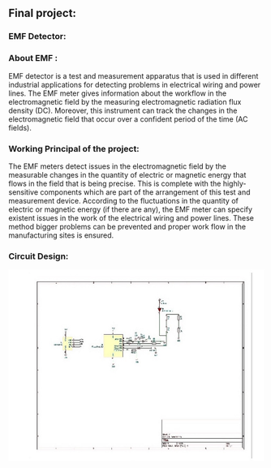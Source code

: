 ## Final project: 
### EMF Detector:
### About EMF :
EMF detector is a test and measurement apparatus that is used in different industrial applications for detecting problems in electrical wiring and power lines. The EMF meter gives information about the workflow in the electromagnetic field by the measuring electromagnetic radiation flux density (DC). Moreover, this instrument can track the changes in the electromagnetic field that occur over a confident period of the time (AC fields).

### Working Principal of the project:

   The EMF meters detect issues in the electromagnetic field by the measurable changes in the quantity of electric or magnetic energy that flows in the field that is being precise. This is complete with the highly-sensitive components which are part of the arrangement of this test and measurement device. According to the fluctuations in the quantity of electric or magnetic energy (if there are any), the EMF meter can specify existent issues in the work of the electrical wiring and power lines. These method bigger problems can be prevented and proper work flow in the manufacturing sites is ensured.

### Circuit Design:

![](image/circuteDesignpro.jpg )  

